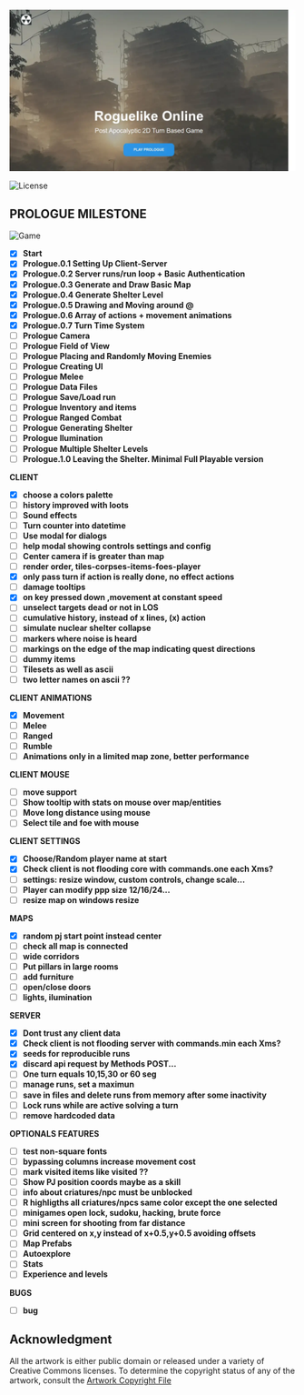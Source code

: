 <br>

![image](https://github.com/jolav/roguelike-online/blob/main/www/_public/images/web.webp?raw=true) 

![License](https://img.shields.io/badge/License-%20GNU%20AGPLv3%20-brightgreen)  

## PROLOGUE MILESTONE  

![Game](https://img.shields.io/badge/Version-0.7-orange.svg)  

- [X] **Start**  
- [X] **Prologue.0.1 Setting Up Client-Server**  
- [X] **Prologue.0.2 Server runs/run loop + Basic Authentication**  
- [X] **Prologue.0.3 Generate and Draw Basic Map**  
- [X] **Prologue.0.4 Generate Shelter Level**  
- [X] **Prologue.0.5 Drawing and Moving around @**  
- [X] **Prologue.0.6 Array of actions + movement animations**  
- [X] **Prologue.0.7 Turn Time System**  
- [ ] **Prologue Camera**  
- [ ] **Prologue Field of View**  
- [ ] **Prologue Placing and Randomly Moving Enemies**  
- [ ] **Prologue Creating UI**  
- [ ] **Prologue Melee**  
- [ ] **Prologue Data Files**  
- [ ] **Prologue Save/Load run**  
- [ ] **Prologue Inventory and items**  
- [ ] **Prologue Ranged Combat**  
- [ ] **Prologue Generating Shelter**  
- [ ] **Prologue Ilumination**  
- [ ] **Prologue Multiple Shelter Levels**  
- [ ] **Prologue.1.0 Leaving the Shelter. Minimal Full Playable version**  

**CLIENT**  
- [X] **choose a colors palette**  
- [ ] **history improved with loots**  
- [ ] **Sound effects**  
- [ ] **Turn counter into datetime**  
- [ ] **Use modal for dialogs**  
- [ ] **help modal showing controls settings and config**  
- [ ] **Center camera if is greater than map**  
- [ ] **render order, tiles-corpses-items-foes-player**  
- [X] **only pass turn if action is really done, no effect actions**  
- [ ] **damage tooltips**  
- [X] **on key pressed down ,movement at constant speed**  
- [ ] **unselect targets dead or not in LOS**  
- [ ] **cumulative history, instead of x lines, (x) action**  
- [ ] **simulate nuclear shelter collapse**  
- [ ] **markers where noise is heard**  
- [ ] **markings on the edge of the map indicating quest directions**  
- [ ] **dummy items**  
- [ ] **Tilesets as well as ascii**  
- [ ] **two letter names on ascii ??**  

**CLIENT ANIMATIONS**  
- [X] **Movement**  
- [ ] **Melee**  
- [ ] **Ranged**  
- [ ] **Rumble**  
- [ ] **Animations only in a limited map zone, better performance**  

**CLIENT MOUSE**  
- [ ] **move support**  
- [ ] **Show tooltip with stats on mouse over map/entities**  
- [ ] **Move long distance using mouse**   
- [ ] **Select tile and foe with mouse**  

**CLIENT SETTINGS**  
- [X] **Choose/Random player name at start**  
- [X] **Check client is not flooding core with commands.one each Xms?**  
- [ ] **settings: resize window, custom controls, change scale...**  
- [ ] **Player can modify ppp size 12/16/24...**  
- [ ] **resize map on windows resize**  

**MAPS**  
- [X] **random pj start point instead center**  
- [ ] **check all map is connected**  
- [ ] **wide corridors**  
- [ ] **Put pillars in large rooms**  
- [ ] **add furniture**  
- [ ] **open/close doors**  
- [ ] **lights, ilumination**  

**SERVER**  
- [X] **Dont trust any client data**  
- [X] **Check client is not flooding server with commands.min each Xms?**  
- [X] **seeds for reproducible runs**  
- [X] **discard api request by Methods POST...**  
- [ ] **One turn equals 10,15,30 or 60 seg**  
- [ ] **manage runs, set a maximun**  
- [ ] **save in files and delete runs from memory after some inactivity**  
- [ ] **Lock runs while are active solving a turn**  
- [ ] **remove hardcoded data**  

**OPTIONALS FEATURES**   
- [ ] **test non-square fonts**  
- [ ] **bypassing columns increase movement cost**  
- [ ] **mark visited items like visited ??**   
- [ ] **Show PJ position coords maybe as a skill**  
- [ ] **info about criatures/npc must be unblocked**  
- [ ] **R highligths all criatures/npcs same color except the one selected**  
- [ ] **minigames open lock, sudoku, hacking, brute force**  
- [ ] **mini screen for shooting from far distance**  
- [ ] **Grid centered on x,y instead of x+0.5,y+0.5 avoiding offsets**  
- [ ] **Map Prefabs**  
- [ ] **Autoexplore**  
- [ ] **Stats**  
- [ ] **Experience and levels**  

**BUGS**  
- [ ] **bug**  


## **Acknowledgment**

All the artwork is either public domain or released under a variety of Creative Commons licenses. To determine the copyright status of any of the artwork, consult the [Artwork Copyright File](https://github.com/jolav/roguelike-online/blob/main/artwork.txt)

